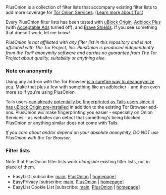 PlusOnion is a collection of filter lists that accompany existing filter lists to add more coverage for [Tor Onion Services](https://support.torproject.org/onionservices/onionservices-2/). ([Learn more about Tor.](https://www.torproject.org/about/history/))

Every PlusOnion filter lists has been tested with [uBlock Origin](https://github.com/gorhill/uBlock), [Adblock Plus](https://adblockplus.org) (with [Acceptable Ads](https://acceptableads.org/) turned off), and [Brave Shields](https://brave.com/shields/). If you see something that doesn't work, let me know!

*PlusOnion is not affiliated with any filter list in this repository and is not affiliated with The Tor Project, Inc. PlusOnion is produced independently from the Tor® anonymity software and carries no guarantee from The Tor Project about quality, suitability or anything else.*

### Note on anonymity
Using any add-on with the Tor Browser [is a surefire way to deanonymize you](https://support.torproject.org/tbb/tbb-14/). Make that plus a few with something like an adblocker - and then even more so if you're using PlusOnion.

Tails users [can already potentially be fingerprinted as Tails users since it has uBlock Origin pre-installed](https://tails.net/doc/anonymous_internet/Tor_Browser/index.en.html#fingerprint) in addition to the existing Tor Browser add-ons. PlusOnion *will* make fingerprinting you easier - especially on Onion Services - as websites can detect that something's being blocked. PlusOnion or anything similar does not come with Tails.

*If you care about and/or depend on your absolute anonymity, DO NOT use PlusOnion with the Tor Browser.*

### Filter lists
Note that PlusOnion filter lists work *alongside* existing filter lists, not in place of them.

* EasyList [subscribe: [main](https://subscribe.adblockplus.org/?location=https://easylist.to/easylist/easylist.txt&title=EasyList), [PlusOnion](https://subscribe.adblockplus.org/?location=https://raw.githubusercontent.com/jbmagination/PlusOnion/main/filterlists/easylist-plusonion.txt&title=PlusOnion%20for%20EasyList) | [homepage](https://easylist.to)]
* EasyPrivacy [subscribe: [main](https://subscribe.adblockplus.org/?location=https://easylist.to/easylist/easyprivacy.txt&title=EasyPrivacy&requiresLocation=https://easylist.to/easylist/easylist.txt&requiresTitle=EasyList), [PlusOnion](https://subscribe.adblockplus.org/?location=https://raw.githubusercontent.com/jbmagination/PlusOnion/main/filterlists/easyprivacy-plusonion.txt&title=PlusOnion%20for%20EasyPrivacy&requiresLocation=about:blank&requiresTitle=PlusOnion%20for%20EasyList) | [homepage](https://easylist.to)]
* EasyList Cookie List [subscribe: [main](https://subscribe.adblockplus.org/?location=https://secure.fanboy.co.nz/fanboy-cookiemonster.txt&title=EasyList%20Cookie%20List), [PlusOnion](https://subscribe.adblockplus.org/?location=https://raw.githubusercontent.com/jbmagination/PlusOnion/main/filterlists/easylist-cookie-plusonion.txt&title=PlusOnion%20for%20EasyList%20Cookie%20List) | [homepage](https://easylist.to)]